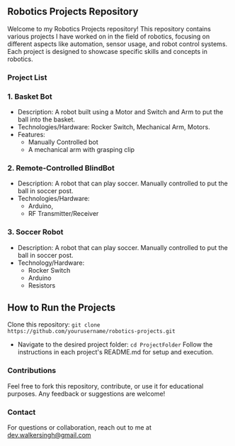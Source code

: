 ## Robotics Projects Repository
Welcome to my Robotics Projects repository! This repository contains various projects I have worked on in the field of robotics, focusing on different aspects like automation, sensor usage, and robot control systems. Each project is designed to showcase specific skills and concepts in robotics.

### Project List
### 1. Basket Bot
- Description: A robot built using a Motor and Switch and Arm to put the ball into the basket.
- Technologies/Hardware: Rocker Switch, Mechanical Arm, Motors.
- Features:
  - Manually Controlled bot
  - A mechanical arm with grasping clip
    
### 2. Remote-Controlled BlindBot
- Description: A robot that can play soccer. Manually controlled to put the ball in soccer post.
- Technologies/Hardware: 
    - Arduino,
    - RF Transmitter/Receiver

### 3. Soccer Robot
- Description: A robot that can play soccer. Manually controlled to put the ball in soccer post.
- Technology/Hardware:
  - Rocker Switch
  - Arduino
  - Resistors

## How to Run the Projects
Clone this repository:
`git clone https://github.com/yourusername/robotics-projects.git`
- Navigate to the desired project folder:
`cd ProjectFolder`
Follow the instructions in each project's README.md for setup and execution.

### Contributions
Feel free to fork this repository, contribute, or use it for educational purposes. Any feedback or suggestions are welcome!

### Contact
For questions or collaboration, reach out to me at dev.walkersingh@gmail.com

